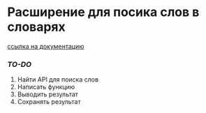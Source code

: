 # Расширение для посика слов в словарях

[ссылка на документацию]('https://developer.chrome.com/docs/extensions/mv3/getstarted/')

### _TO-DO_
1. Найти API для поиска слов
2. Написать функцию
3. Выводить результат
4. Сохранять результат